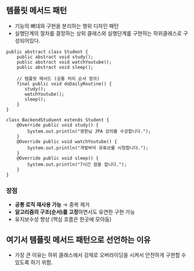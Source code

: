 
## 템플릿 메서드 패턴

- 기능의 뼈대와 구현을 분리하는 행위 디자인 패턴
- 실행단계의 절차를 결정하는 상위 클래스와 실행단계를 구현하는 하위클래스로 구성되어있다. 

```
public abstract class Student {
    public abstract void study();
    public abstract void watchYoutube();
    public abstract void sleep();

    // 템플릿 메서드 (공통 처리 순서 정의)
    final public void doDailyRoutine() {
       study();
       watchYoutube();
       sleep();
    }
}

class BackendStuduent extends Student {
    @Override public void study() {
        System.out.println("영한님 JPA 강의를 수강합니다.");
    }
    @Override public void watchYoutube() {
        System.out.println("개발바닥 유튜브를 시청합니다.");
    }
    @Override public void sleep() {
        System.out.println("7시간 잠을 잡니다.");
    }
}

```

### 장점

- **공통 로직 재사용 가능** → 중복 제거
- **알고리즘의 구조(순서)를 고정**하면서도 유연한 구현 가능
- 유지보수성 향상 (핵심 흐름은 한곳에 모아둠)

## 여기서 템플릿 메서드 패턴으로 선언하는 이유

- 가장 큰 이유는 하위 클래스에서 강제로 오버라이딩을 시켜서 안전하게 구현할 수 있도록 하기 위함.